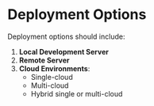 # Deployment Options

Deployment options should include:

1. **Local Development Server**
2. **Remote Server**
3. **Cloud Environments**:
   - Single-cloud
   - Multi-cloud
   - Hybrid single or multi-cloud